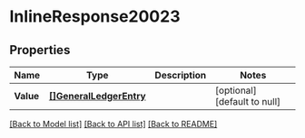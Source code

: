 # InlineResponse20023

## Properties
Name | Type | Description | Notes
------------ | ------------- | ------------- | -------------
**Value** | [**[]GeneralLedgerEntry**](generalLedgerEntry.md) |  | [optional] [default to null]

[[Back to Model list]](../README.md#documentation-for-models) [[Back to API list]](../README.md#documentation-for-api-endpoints) [[Back to README]](../README.md)

